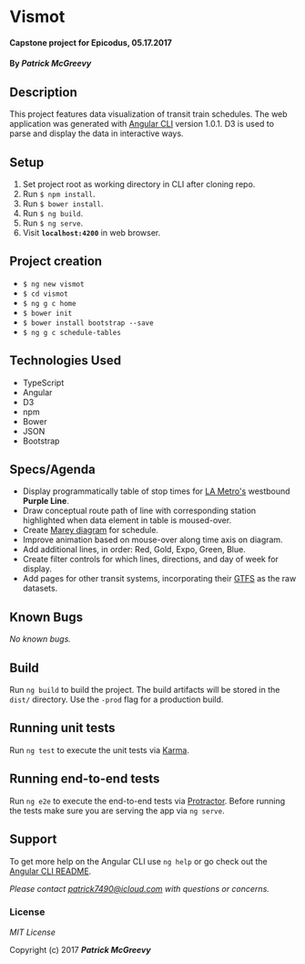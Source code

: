 # Vismot

#### Capstone project for Epicodus, 05.17.2017

#### By _**Patrick McGreevy**_

## Description
This project features data visualization of transit train schedules. The web application was generated with [Angular CLI](https://github.com/angular/angular-cli) version 1.0.1. D3 is used to parse and display the data in interactive ways.

## Setup
1. Set project root as working directory in CLI after cloning repo.
2. Run `$ npm install`.
3. Run `$ bower install`.
4. Run `$ ng build`.
5. Run `$ ng serve`.
6. Visit **`localhost:4200`**  in web browser.


## Project creation

* `$ ng new vismot`
* `$ cd vismot`
* `$ ng g c home`
* `$ bower init`
* `$ bower install bootstrap --save`
* `$ ng g c schedule-tables`


## Technologies Used

* TypeScript
* Angular
* D3
* npm
* Bower
* JSON
* Bootstrap


## Specs/Agenda
* Display programmatically table of stop times for [LA Metro's](https://www.metro.net/) westbound **Purple Line**.
* Draw conceptual route path of line with corresponding station highlighted when data element in table is moused-over.
* Create [Marey diagram](https://sphysics.wordpress.com/11-u-physics/kinematics/paris-lyon-1885-train-schedule/) for schedule.
* Improve animation based on mouse-over along time axis on diagram.
* Add additional lines, in order: Red, Gold, Expo, Green, Blue.
* Create filter controls for which lines, directions, and day of week for display.
* Add pages for other transit systems, incorporating their [GTFS](https://developers.google.com/transit/gtfs/) as the raw datasets.

## Known Bugs

_No known bugs._


## Build

Run `ng build` to build the project. The build artifacts will be stored in the `dist/` directory. Use the `-prod` flag for a production build.

## Running unit tests

Run `ng test` to execute the unit tests via [Karma](https://karma-runner.github.io).

## Running end-to-end tests

Run `ng e2e` to execute the end-to-end tests via [Protractor](http://www.protractortest.org/).
Before running the tests make sure you are serving the app via `ng serve`.


## Support

To get more help on the Angular CLI use `ng help` or go check out the [Angular CLI README](https://github.com/angular/angular-cli/blob/master/README.md).

_Please contact patrick7490@icloud.com with questions or concerns._


### License

*MIT License*

Copyright (c) 2017 _**Patrick McGreevy**_
